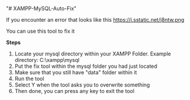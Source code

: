"# XAMPP-MySQL-Auto-Fix" 

If you encounter an error that looks like this
https://i.sstatic.net/j8ntw.png

You can use this tool to fix it

**Steps**
1. Locate your mysql directory within your XAMPP Folder.
Example directory: C:\xampp\mysql
2. Put the fix tool within the mysql folder you had just located
3. Make sure that you still have "data" folder within it
4. Run the tool
5. Select Y when the tool asks you to overwrite something
6. Then done, you can press any key to exit the tool
